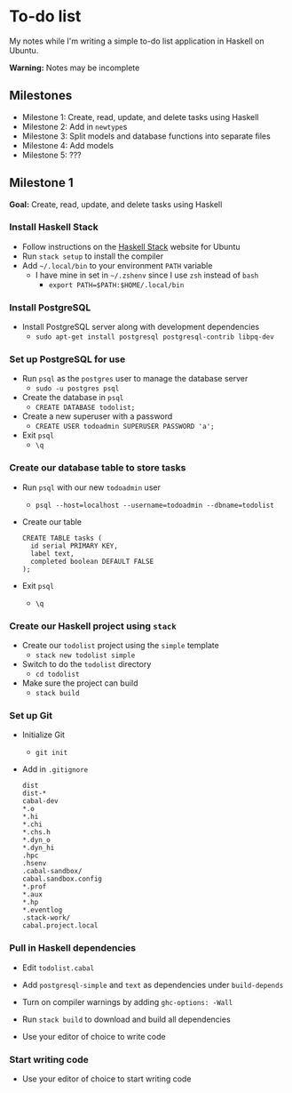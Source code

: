 # To-do list

My notes while I'm writing a simple to-do list application in Haskell on Ubuntu.

**Warning:** Notes may be incomplete

## Milestones

* Milestone 1: Create, read, update, and delete tasks using Haskell
* Milestone 2: Add in `newtype`s
* Milestone 3: Split models and database functions into separate files
* Milestone 4: Add models
* Milestone 5: ???

## Milestone 1 

**Goal:** Create, read, update, and delete tasks using Haskell


### Install Haskell Stack

* Follow instructions on the [Haskell Stack](http://docs.haskellstack.org/en/stable/README/#how-to-install) website for Ubuntu 
* Run `stack setup` to install the compiler
* Add `~/.local/bin` to your environment `PATH` variable
  * I have mine in set in `~/.zshenv` since I use `zsh` instead of `bash`
    * `export PATH=$PATH:$HOME/.local/bin`


### Install PostgreSQL

* Install PostgreSQL server along with development dependencies
  * `sudo apt-get install postgresql postgresql-contrib libpq-dev`


### Set up PostgreSQL for use
* Run `psql` as the `postgres` user to manage the database server
  * `sudo -u postgres psql`
* Create the database in `psql`
  * `CREATE DATABASE todolist;`
* Create a new superuser with a password
  * `CREATE USER todoadmin SUPERUSER PASSWORD 'a';`
* Exit `psql`
  * `\q`


### Create our database table to store tasks
* Run `psql` with our new `todoadmin` user
  * `psql --host=localhost --username=todoadmin --dbname=todolist`
* Create our table
 
  ```
  CREATE TABLE tasks (
    id serial PRIMARY KEY,
    label text,
    completed boolean DEFAULT FALSE
  );
  ```
* Exit `psql`
  * `\q`
  
### Create our Haskell project using `stack`

* Create our `todolist` project using the `simple` template
  * `stack new todolist simple`
* Switch to do the `todolist` directory
  * `cd todolist`
* Make sure the project can build
  * `stack build`

### Set up Git
* Initialize Git
  * `git init`
* Add in `.gitignore`

  ```
  dist
  dist-*
  cabal-dev
  *.o
  *.hi
  *.chi
  *.chs.h
  *.dyn_o
  *.dyn_hi
  .hpc
  .hsenv
  .cabal-sandbox/
  cabal.sandbox.config
  *.prof
  *.aux
  *.hp
  *.eventlog
  .stack-work/
  cabal.project.local
  ```


### Pull in Haskell dependencies

* Edit `todolist.cabal`
* Add `postgresql-simple` and `text` as dependencies under `build-depends`
* Turn on compiler warnings by adding `ghc-options: -Wall`
* Run `stack build` to download and build all dependencies

* Use your editor of choice to write code


### Start writing code

* Use your editor of choice to start writing code
